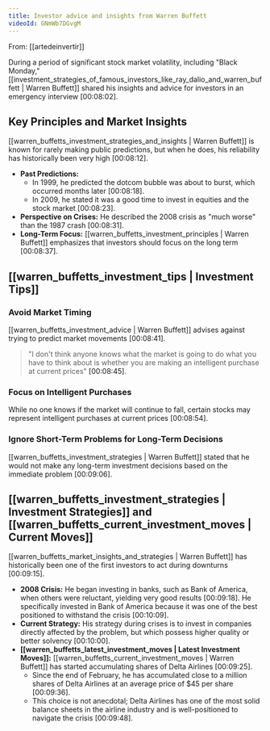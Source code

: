 ```yaml
---
title: Investor advice and insights from Warren Buffett
videoId: GNmWb7DGvgM
---
```


From: [[artedeinvertir]] <br/> 

During a period of significant stock market volatility, including "Black Monday," [[investment_strategies_of_famous_investors_like_ray_dalio_and_warren_buffett | Warren Buffett]] shared his insights and advice for investors in an emergency interview <a class="yt-timestamp" data-t="00:08:02">[00:08:02]</a>.

## Key Principles and Market Insights

[[warren_buffetts_investment_strategies_and_insights | Warren Buffett]] is known for rarely making public predictions, but when he does, his reliability has historically been very high <a class="yt-timestamp" data-t="00:08:12">[00:08:12]</a>.

*   **Past Predictions:**
    *   In 1999, he predicted the dotcom bubble was about to burst, which occurred months later <a class="yt-timestamp" data-t="00:08:18">[00:08:18]</a>.
    *   In 2009, he stated it was a good time to invest in equities and the stock market <a class="yt-timestamp" data-t="00:08:23">[00:08:23]</a>.
*   **Perspective on Crises:** He described the 2008 crisis as "much worse" than the 1987 crash <a class="yt-timestamp" data-t="00:08:31">[00:08:31]</a>.
*   **Long-Term Focus:** [[warren_buffetts_investment_principles | Warren Buffett]] emphasizes that investors should focus on the long term <a class="yt-timestamp" data-t="00:08:37">[00:08:37]</a>.

## [[warren_buffetts_investment_tips | Investment Tips]]

### Avoid Market Timing
[[warren_buffetts_investment_advice | Warren Buffett]] advises against trying to predict market movements <a class="yt-timestamp" data-t="00:08:41">[00:08:41]</a>.

> "I don't think anyone knows what the market is going to do what you have to think about is whether you are making an intelligent purchase at current prices" <a class="yt-timestamp" data-t="00:08:45">[00:08:45]</a>.

### Focus on Intelligent Purchases
While no one knows if the market will continue to fall, certain stocks may represent intelligent purchases at current prices <a class="yt-timestamp" data-t="00:08:54">[00:08:54]</a>.

### Ignore Short-Term Problems for Long-Term Decisions
[[warren_buffetts_investment_strategies | Warren Buffett]] stated that he would not make any long-term investment decisions based on the immediate problem <a class="yt-timestamp" data-t="00:09:06">[00:09:06]</a>.

## [[warren_buffetts_investment_strategies | Investment Strategies]] and [[warren_buffetts_current_investment_moves | Current Moves]]

[[warren_buffetts_market_insights_and_strategies | Warren Buffett]] has historically been one of the first investors to act during downturns <a class="yt-timestamp" data-t="00:09:15">[00:09:15]</a>.

*   **2008 Crisis:** He began investing in banks, such as Bank of America, when others were reluctant, yielding very good results <a class="yt-timestamp" data-t="00:09:18">[00:09:18]</a>. He specifically invested in Bank of America because it was one of the best positioned to withstand the crisis <a class="yt-timestamp" data-t="00:10:09">[00:10:09]</a>.
*   **Current Strategy:** His strategy during crises is to invest in companies directly affected by the problem, but which possess higher quality or better solvency <a class="yt-timestamp" data-t="00:10:00">[00:10:00]</a>.
*   **[[warren_buffetts_latest_investment_moves | Latest Investment Moves]]:** [[warren_buffetts_current_investment_moves | Warren Buffett]] has started accumulating shares of Delta Airlines <a class="yt-timestamp" data-t="00:09:25">[00:09:25]</a>.
    *   Since the end of February, he has accumulated close to a million shares of Delta Airlines at an average price of $45 per share <a class="yt-timestamp" data-t="00:09:36">[00:09:36]</a>.
    *   This choice is not anecdotal; Delta Airlines has one of the most solid balance sheets in the airline industry and is well-positioned to navigate the crisis <a class="yt-timestamp" data-t="00:09:48">[00:09:48]</a>.